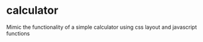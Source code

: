# calculator
Mimic the functionality of a simple calculator using css layout and javascript functions